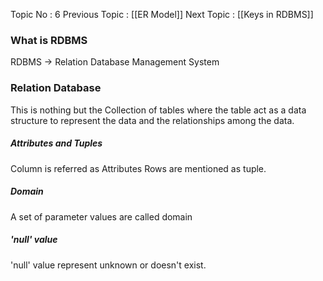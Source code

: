 Topic No : 6
Previous Topic : [[ER Model]]
Next Topic : [[Keys in RDBMS]]

### What is RDBMS

RDBMS -> Relation Database Management System

### Relation Database

This is nothing but the Collection of tables where the table act as a data structure to represent the data and the relationships among the data.
##### Attributes and Tuples
Column is referred as Attributes
Rows are mentioned as tuple.
##### Domain
A set of parameter values are called domain
##### 'null' value
'null' value represent unknown or doesn't exist. 


